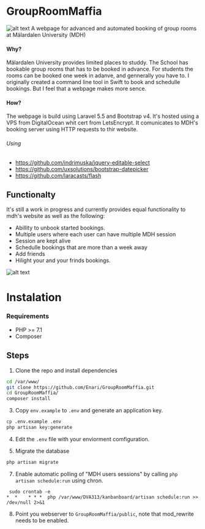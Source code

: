 # GroupRoomMaffia
![alt text](https://i.imgur.com/x0eYR7A.png)
A webpage for advanced and automated booking of group rooms at Mälardalen University (MDH)

#### Why?
Mälardalen University provides limited places to studdy.
The School has bookable group rooms that has to be booked in advance. 
For students the rooms can be booked one week in adanve, and gennerally you have to.
I originally created a command line tool in Swift to book and schedulle bookings. But I feel that a webpage makes more sence.

#### How?
The webpage is build using Laravel 5.5 and Bootstrap v4. It's hosted using a VPS from DigitalOcean whit cert from LetsEncrypt.
It comunicates to MDH's booking server using HTTP requests to thir website.

###### Using
* https://github.com/indrimuska/jquery-editable-select
* https://github.com/uxsolutions/bootstrap-datepicker
* https://github.com/laracasts/flash

## Functionalty
It's still a work in progress and currently provides equal functionality to mdh's website as well as the following:
* Abillity to unbook started bookings.
* Multiple users where each user can have multiple MDH session
* Session are kept alive 
* Schedulle bookings that are more than a week away
* Add friends
* Hilight your and your frinds bookings.
  
![alt text](https://i.imgur.com/uh8wl9x.png)

# Instalation

### Requirements
* PHP >= 7.1
* Composer

## Steps
1. Clone the repo and install dependencies
```bash
cd /var/www/
git clone https://github.com/Enari/GroupRoomMaffia.git
cd GroupRoomMaffia/
composer install
```

3. Copy `env.example` to `.env` and generate an application key. 
```bash
cp .env.example .env
php artisan key:generate
```

4. Edit the `.env` file with your enviorment comfiguration.

5. Migrate the database
```bash
php artisan migrate
```

7. Enable automatic polling of "MDH users sessions" by calling `php artisan schedule:run` using chron.
```
 sudo crontab -e
*  *    * * *  php /var/www/DVA313/kanbanboard/artisan schedule:run >> /dev/null 2>&1
```

8. Point you webserver to `GroupRoomMaffia/public`, note that mod_rewrite needs to be enabled.

